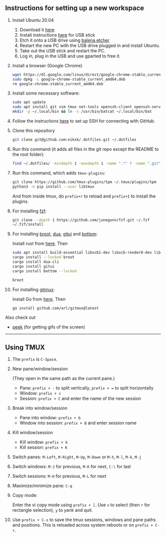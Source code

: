 
## Instructions for setting up a new workspace
1. Install Ubuntu 20.04
   1. Download it [here](https://releases.ubuntu.com/focal/)
   1. Install instructions [here](https://help.ubuntu.com/community/Installation/FromUSBStick) for USB stick
   1. Etch it onto a USB drive using [balena etcher](https://etcher.balena.io/#download-etcher)
   1. Restart the new PC with the USB drive plugged in and install Ubuntu.
   1. Take out the USB stick and restart the PC.
   1. Log in, plug in the USB and use gparted to free it.
1. Install a browser (Google Chrome)
   ```sh
   wget https://dl.google.com/linux/direct/google-chrome-stable_current_amd64.deb
   sudo dpkg -i google-chrome-stable_current_amd64.deb
   rm google-chrome-stable_current_amd64.deb
   ```
1. Install some necessary software:
   ```sh
   sudo apt update
   sudo apt install git vim tmux net-tools openssh-client openssh-server neofetch curl bat htop python-is-python3 python3-pip python3.8-venv ripgrep gnome-shell-extension-system-monitor gnome-tweaks
   mkdir -p ~/.local/bin && ln -s /usr/bin/batcat ~/.local/bin/bat
   ```
1. Follow the instructions [here](https://docs.github.com/en/authentication/connecting-to-github-with-ssh/generating-a-new-ssh-key-and-adding-it-to-the-ssh-agent) to set up SSH for connecting with GitHub.
1. Clone this repository
   ```sh
   git clone git@github.com:nikxk/.dotfiles.git ~/.dotfiles
   ```
1. Run this command (it adds all files in the git repo except the README to the root folder):
   ```bash
   find ~/.dotfiles/ -mindepth 1 -maxdepth 1 -name ".*" ! -name ".git" -exec ln -fs {} ~/ \;
   ```
1. Run this command, which adds `tmux-plugins`:
   ```bash
   git clone https://github.com/tmux-plugins/tpm ~/.tmux/plugins/tpm
   python3 -m pip install --user libtmux
   ```
   And from inside tmux, do `prefix+r` to reload and `prefix+I` to install the plugins.
1. For installing [fzf](https://github.com/junegunn/fzf):
   ```bash
   git clone --depth 1 https://github.com/junegunn/fzf.git ~/.fzf
   ~/.fzf/install
   ```
1. For installing [broot](https://github.com/Canop/broot), [dua](https://github.com/Byron/dua-cli), [gitui](https://github.com/extrawurst/gitui) and [bottom](https://github.com/ClementTsang/bottom):

   Install rust from [here](https://rustup.rs/). Then 
   ```bash
   sudo apt install build-essential libxcb1-dev libxcb-render0-dev libxcb-shape0-dev libxcb-xfixes0-dev -y
   cargo install --locked broot
   cargo install dua-cli
   cargo install gitui
   cargo install bottom --locked
   
   broot
   ```
1. For installing [gitmux](https://github.com/arl/gitmux):

   Install Go from [here](https://go.dev/doc/install). Then
   ```sh
   go install github.com/arl/gitmux@latest
   ```

Also check out 
- [peek](https://github.com/phw/peek) (for getting gifs of the screen)

---
## Using TMUX

1. The `prefix` is `C-Space`.
1. New pane/window/session
   
   (They open in the same path as the current pane.)

   - Pane: `prefix + -` to split vertically, `prefix + =` to split horizontally
   - Window: `prefix + c`
   - Session: `prefix + C` and enter the name of the new session
1. Break into window/session

   - Pane into window: `prefix + b`
   - Window into session: `prefix + B` and enter session name
1. Kill window/session

   - Kill window: `prefix + k`
   - Kill session: `prefix + K`
1. Switch panes: `M-Left`, `M-Right`, `M-Up`, `M-Down` or `M-h`, `M-l`, `M-k`, `M-j`
1. Switch windows: `M-J` for previous, `M-K` for next, `C-\` for last
1. Switch sessions: `M-H` for previous, `M-L` for next
1. Maximize/minimize pane: `C-q`
1. Copy mode:
   
   Enter the vi copy mode using `prefix + [`. Use `v` to select (then `r` for rectangle selection), `y` to yank and quit.
1. Use `prefix + C-s` to save the tmux sessions, windows and pane paths and positions. This is reloaded across system reboots or on `prefix + C-r`.
   
